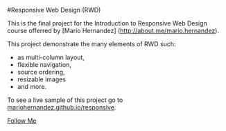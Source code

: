 #Responsive Web Design (RWD)

This is the final project for the Introduction to Responsive Web Design course offerred by [Mario Hernandez]
(http://about.me/mario.hernandez).

This project demonstrate the many elements of RWD such:
  - as multi-column layout,
  - flexible navigation,
  - source ordering,
  - resizable images
  - and more.

To see a live sample of this project go to [mariohernandez.github.io/responsive](http://mariohernandez.github.io/responsive/).

[Follow Me](https://twitter.com/imariohernandez)
